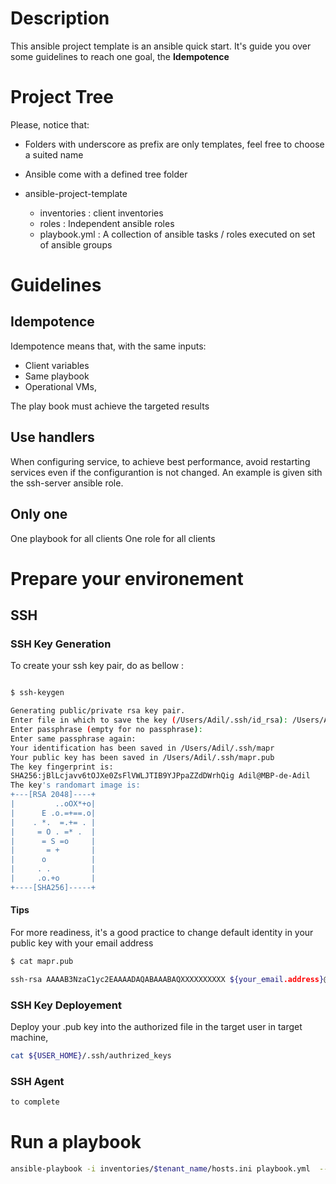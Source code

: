 # Description
This ansible project template is an ansible quick start. It's guide you over some guidelines to reach one goal, 
the **Idempotence** 

# Project Tree
Please, notice that:
 - Folders with underscore as prefix are only templates, feel free to choose a suited name
 - Ansible come with a defined tree folder
 
- ansible-project-template
    - inventories   : client inventories
    - roles         : Independent ansible roles 
    - playbook.yml  : A collection of ansible tasks / roles executed on set of ansible groups

# Guidelines
## Idempotence
Idempotence means that, with the same inputs:
- Client variables
- Same playbook
- Operational VMs, 

The play book must achieve the targeted results

## Use handlers
When configuring service, to achieve best performance, avoid restarting services even if the configurantion is not changed. 
An example is given sith the ssh-server ansible role. 

## Only one
One playbook for all clients
One role for all clients

# Prepare your environement
## SSH
### SSH Key Generation
To create your ssh key pair, do as bellow :
```bash

$ ssh-keygen

Generating public/private rsa key pair.
Enter file in which to save the key (/Users/Adil/.ssh/id_rsa): /Users/Adil/.ssh/mapr
Enter passphrase (empty for no passphrase):
Enter same passphrase again:
Your identification has been saved in /Users/Adil/.ssh/mapr
Your public key has been saved in /Users/Adil/.ssh/mapr.pub
The key fingerprint is:
SHA256:jBlLcjavv6tOJXe0ZsFlVWLJTIB9YJPpaZZdDWrhQig Adil@MBP-de-Adil
The key's randomart image is:
+---[RSA 2048]----+
|         ..oOX*+o|
|      E .o.=+==.o|
|    . *.  =.+= . |
|     = O . =* .  |
|      = S =o     |
|       = +       |
|      o          |
|     . .         |
|     .o.+o       |
+----[SHA256]-----+
```

#### Tips
For more readiness, it's a good practice to change default identity in your public key with your email address

```bash
$ cat mapr.pub

ssh-rsa AAAAB3NzaC1yc2EAAAADAQABAAABAQXXXXXXXXXX ${your_email.address}@domain.fr

```

### SSH Key Deployement
Deploy your .pub key into the authorized file in the target user in target machine,
```bash
cat ${USER_HOME}/.ssh/authrized_keys
```

### SSH Agent
```bash
to complete
```



# Run a playbook

```bash
ansible-playbook -i inventories/$tenant_name/hosts.ini playbook.yml  --ask-vault-pass
```



